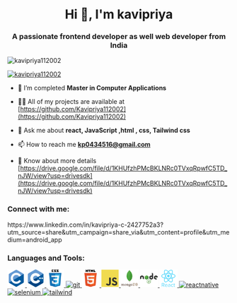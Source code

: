 <h1 align="center">Hi 👋, I'm kavipriya</h1>
<h3 align="center">A passionate frontend developer as well web developer from India</h3>

<p align="left"> <img src="https://komarev.com/ghpvc/?username=kavipriya112002&label=Profile%20views&color=0e75b6&style=flat" alt="kavipriya112002" /> </p>

<p align="left"> <a href="https://github.com/ryo-ma/github-profile-trophy"><img src="https://github-profile-trophy.vercel.app/?username=kavipriya112002" alt="kavipriya112002" /></a> </p>

- 🔭 I’m completed **Master in Computer Applications**

- 👨‍💻 All of my projects are available at [https://github.com/Kavipriya112002](https://github.com/Kavipriya112002)

- 💬 Ask me about **react, JavaScript ,html , css, Tailwind css**

- 📫 How to reach me **kp0434516@gmail.com**

- 📄 Know about more details [https://drive.google.com/file/d/1KHUfzhPMcBKLNRc0TVxqRpwfC5TD_nJW/view?usp=drivesdk](https://drive.google.com/file/d/1KHUfzhPMcBKLNRc0TVxqRpwfC5TD_nJW/view?usp=drivesdk)

<h3 align="left">Connect with me:</h3>
<p align="left">https://www.linkedin.com/in/kavipriya-c-2427752a3?utm_source=share&utm_campaign=share_via&utm_content=profile&utm_medium=android_app
</p>

<h3 align="left">Languages and Tools:</h3>
<p align="left"> <a href="https://www.cprogramming.com/" target="_blank" rel="noreferrer"> <img src="https://raw.githubusercontent.com/devicons/devicon/master/icons/c/c-original.svg" alt="c" width="40" height="40"/> </a> <a href="https://www.w3schools.com/cpp/" target="_blank" rel="noreferrer"> <img src="https://raw.githubusercontent.com/devicons/devicon/master/icons/cplusplus/cplusplus-original.svg" alt="cplusplus" width="40" height="40"/> </a> <a href="https://www.w3schools.com/css/" target="_blank" rel="noreferrer"> <img src="https://raw.githubusercontent.com/devicons/devicon/master/icons/css3/css3-original-wordmark.svg" alt="css3" width="40" height="40"/> </a> <a href="https://git-scm.com/" target="_blank" rel="noreferrer"> <img src="https://www.vectorlogo.zone/logos/git-scm/git-scm-icon.svg" alt="git" width="40" height="40"/> </a> <a href="https://www.w3.org/html/" target="_blank" rel="noreferrer"> <img src="https://raw.githubusercontent.com/devicons/devicon/master/icons/html5/html5-original-wordmark.svg" alt="html5" width="40" height="40"/> </a> <a href="https://developer.mozilla.org/en-US/docs/Web/JavaScript" target="_blank" rel="noreferrer"> <img src="https://raw.githubusercontent.com/devicons/devicon/master/icons/javascript/javascript-original.svg" alt="javascript" width="40" height="40"/> </a> <a href="https://www.mongodb.com/" target="_blank" rel="noreferrer"> <img src="https://raw.githubusercontent.com/devicons/devicon/master/icons/mongodb/mongodb-original-wordmark.svg" alt="mongodb" width="40" height="40"/> </a> <a href="https://nodejs.org" target="_blank" rel="noreferrer"> <img src="https://raw.githubusercontent.com/devicons/devicon/master/icons/nodejs/nodejs-original-wordmark.svg" alt="nodejs" width="40" height="40"/> </a> <a href="https://reactjs.org/" target="_blank" rel="noreferrer"> <img src="https://raw.githubusercontent.com/devicons/devicon/master/icons/react/react-original-wordmark.svg" alt="react" width="40" height="40"/> </a> <a href="https://reactnative.dev/" target="_blank" rel="noreferrer"> <img src="https://reactnative.dev/img/header_logo.svg" alt="reactnative" width="40" height="40"/> </a> <a href="https://www.selenium.dev" target="_blank" rel="noreferrer"> <img src="https://raw.githubusercontent.com/detain/svg-logos/780f25886640cef088af994181646db2f6b1a3f8/svg/selenium-logo.svg" alt="selenium" width="40" height="40"/> </a>  <a href="https://tailwindcss.com/" target="_blank" rel="noreferrer"> <img src="https://www.vectorlogo.zone/logos/tailwindcss/tailwindcss-icon.svg" alt="tailwind" width="40" height="40"/> </a> </p>
